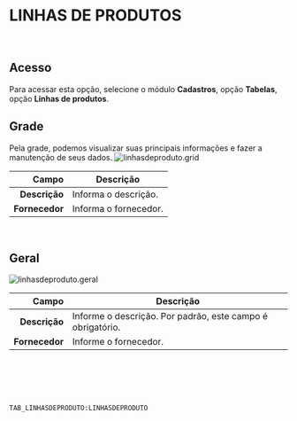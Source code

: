 # LINHAS DE PRODUTOS
<br>

## Acesso
Para acessar esta opção, selecione o módulo **Cadastros**, opção **Tabelas**, opção **Linhas de produtos**.
<br>

## Grade
Pela grade, podemos visualizar suas principais informações e fazer a manutenção de seus dados.
![linhasdeproduto.grid](https://raw.githubusercontent.com/netforcews/docs-siscom/master/cadastros/imagens/linhasdeproduto.grid.png)

Campo | Descrição
--:|---
**Descrição** | Informa o descrição.
**Fornecedor** | Informa o fornecedor.
<br>

## Geral
![linhasdeproduto.geral](https://raw.githubusercontent.com/netforcews/docs-siscom/master/cadastros/imagens/linhasdeproduto.geral.png)

Campo | Descrição
--:|---
**Descrição** | Informe o descrição. Por padrão, este campo é obrigatório.
**Fornecedor** | Informe o fornecedor.
<br>
<br>
<br>
<br>

```TAB_LINHASDEPRODUTO:LINHASDEPRODUTO```
